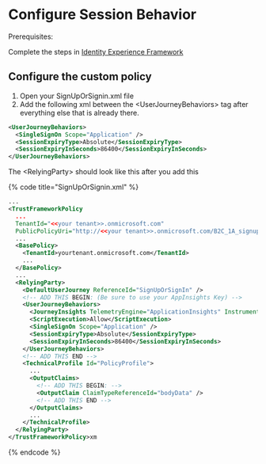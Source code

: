 # Configure Session Behavior

Prerequisites:&#x20;

Complete the steps in [Identity Experience Framework](identity-experience-framework.md)



## Configure the custom policy

1. Open your SignUpOrSignin.xml file
2. Add the following xml between the \<UserJourneyBehaviors> tag after everything else that is already there.

```xml
<UserJourneyBehaviors>
  <SingleSignOn Scope="Application" />
  <SessionExpiryType>Absolute</SessionExpiryType>
  <SessionExpiryInSeconds>86400</SessionExpiryInSeconds>
</UserJourneyBehaviors>
```

The \<RelyingParty> should look like this after you add this

{% code title="SignUpOrSignin.xml" %}
```xml
...
<TrustFrameworkPolicy
  ...
  TenantId="<<your tenant>>.onmicrosoft.com"
  PublicPolicyUri="http://<<your tenant>>.onmicrosoft.com/B2C_1A_signup_signin">
  ...
  <BasePolicy>
    <TenantId>yourtenant.onmicrosoft.com</TenantId>
    ...
  </BasePolicy>
  ...
  <RelyingParty>
    <DefaultUserJourney ReferenceId="SignUpOrSignIn" />
    <!-- ADD THIS BEGIN: (Be sure to use your AppInsights Key) -->
    <UserJourneyBehaviors>
      <JourneyInsights TelemetryEngine="ApplicationInsights" InstrumentationKey="your-app-insights-key" DeveloperMode="false" ClientEnabled="false" ServerEnabled="true" TelemetryVersion="1.0.0" />
      <ScriptExecution>Allow</ScriptExecution>
      <SingleSignOn Scope="Application" />
      <SessionExpiryType>Absolute</SessionExpiryType>
      <SessionExpiryInSeconds>86400</SessionExpiryInSeconds>
    </UserJourneyBehaviors>
    <!-- ADD THIS END -->
    <TechnicalProfile Id="PolicyProfile">
      ...
      <OutputClaims>
        <!-- ADD THIS BEGIN: -->
        <OutputClaim ClaimTypeReferenceId="bodyData" />
        <!-- ADD THIS END -->
      </OutputClaims>
      ...
    </TechnicalProfile>
  </RelyingParty>
</TrustFrameworkPolicy>xm
```
{% endcode %}
